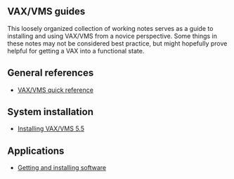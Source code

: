 VAX/VMS guides
--------------

This loosely organized collection of working notes serves as a guide to
installing and using VAX/VMS from a novice perspective. Some things in these
notes may not be considered best practice, but might hopefully prove helpful
for getting a VAX into a functional state. 

## General references 

* [VAX/VMS quick reference](000-quickref.md)

## System installation

* [Installing VAX/VMS 5.5](010-install.md)

## Applications

* [Getting and installing software](020-software.md) 
